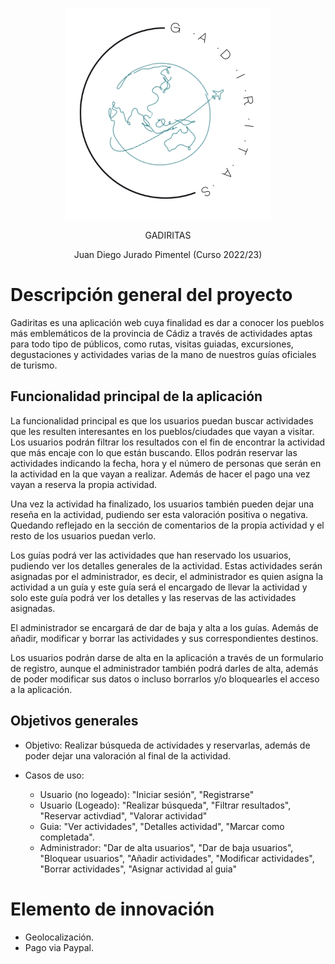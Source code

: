 <p align="center">
  <img src="resources/images/logo.png" alt="logo"/>  
</p>
<p align="center">GADIRITAS</p>
<p align="center">Juan Diego Jurado Pimentel (Curso 2022/23)</p>

# Descripción general del proyecto

Gadiritas es una aplicación web cuya finalidad es dar a conocer los pueblos más emblemáticos de la provincia de Cádiz 
a través de actividades aptas para todo tipo de públicos, como rutas, visitas guiadas, excursiones, degustaciones y actividades 
varias de la mano de nuestros guías oficiales de turismo.

## Funcionalidad principal de la aplicación

La funcionalidad principal es que los usuarios puedan buscar actividades que les resulten interesantes en los pueblos/ciudades que vayan a visitar. Los usuarios podrán filtrar los resultados con el fin de encontrar la actividad que más encaje con lo que están buscando. Ellos podrán reservar las actividades indicando la fecha, hora y el número de personas que serán en la actividad en la que vayan a realizar. Además de hacer el pago una vez vayan a reserva la propia actividad.

Una vez la actividad ha finalizado, los usuarios también pueden dejar una reseña en la actividad, pudiendo ser esta valoración  positiva o negativa. Quedando reflejado en la sección de comentarios de la propia actividad y el resto de los usuarios puedan verlo.

Los guías podrá ver las actividades que han reservado los usuarios, pudiendo ver los detalles generales de la actividad. Estas actividades serán asignadas por el administrador, es decir, el administrador es quien asigna la actividad a un guía y este guía será el encargado de llevar la actividad y solo este guía podrá ver los detalles y las reservas de las actividades asignadas.

El administrador se encargará de dar de baja y alta a los guías. Además de añadir, modificar y borrar las actividades y sus correspondientes destinos.

Los usuarios podrán darse de alta en la aplicación a través de un formulario de registro, aunque el administrador también podrá darles de alta, además de poder modificar sus datos o incluso borrarlos y/o bloquearles el acceso a la aplicación.

## Objetivos generales

* Objetivo: Realizar búsqueda de actividades y reservarlas, además de poder dejar una valoración al final de la actividad.

* Casos de uso: 
  * Usuario (no logeado): "Iniciar sesión", "Registrarse"
  * Usuario (Logeado): "Realizar búsqueda", "Filtrar resultados", "Reservar activdiad", "Valorar actividad"
  * Guia: "Ver actividades", "Detalles actividad", "Marcar como completada".
  * Administrador: "Dar de alta usuarios", "Dar de baja usuarios", "Bloquear usuarios", "Añadir actividades", "Modificar actividades", 
                  "Borrar actividades", "Asignar actividad al guia"

# Elemento de innovación
* Geolocalización. 
* Pago via Paypal.
